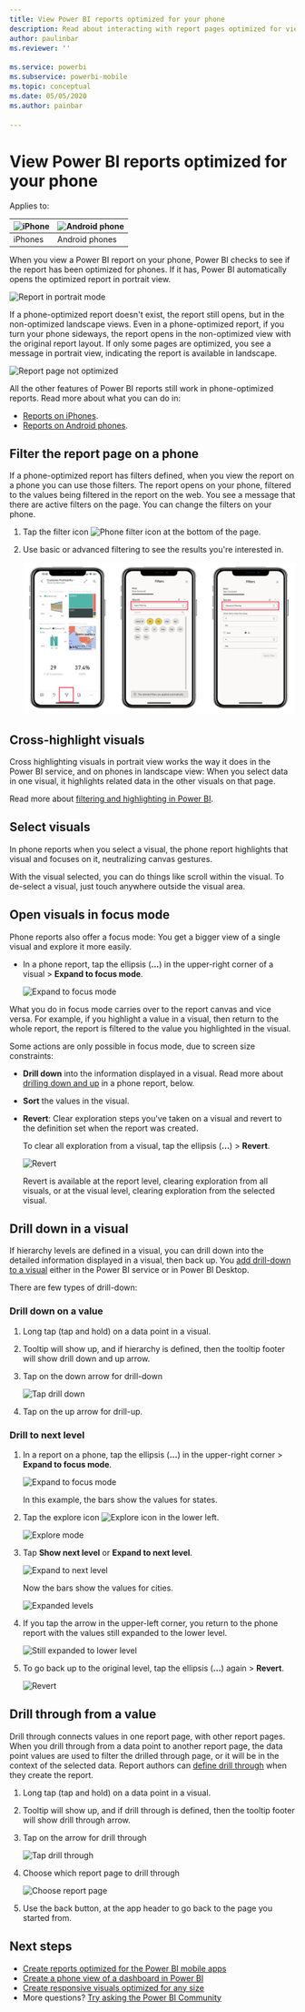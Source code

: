 ```yaml
---
title: View Power BI reports optimized for your phone
description: Read about interacting with report pages optimized for viewing in the Power BI phone apps.
author: paulinbar
ms.reviewer: ''

ms.service: powerbi
ms.subservice: powerbi-mobile
ms.topic: conceptual
ms.date: 05/05/2020
ms.author: painbar

---
```

# View Power BI reports optimized for your phone

Applies to:

| ![iPhone](./media/mobile-apps-view-phone-report/ios-logo-40-px.png) | ![Android phone](./media/mobile-apps-view-phone-report/android-logo-40-px.png) |
|:--- |:--- |
| iPhones |Android phones |

When you view a Power BI report on your phone, Power BI checks to see if the report has been optimized for phones. If it has, Power BI automatically opens the optimized report in portrait view.

![Report in portrait mode](./media/mobile-apps-view-phone-report/07-power-bi-phone-report-portrait.png)

If a phone-optimized report doesn't exist, the report still opens, but in the non-optimized landscape views. Even in a phone-optimized report, if you turn your phone sideways, the report opens in the non-optimized view with the original report layout. If only some pages are optimized, you see a message in portrait view, indicating the report is available in landscape.

![Report page not optimized](./media/mobile-apps-view-phone-report/06-power-bi-phone-report-page-not-optimized.png)

All the other features of Power BI reports still work in phone-optimized reports. Read more about what you can do in:

* [Reports on iPhones](mobile-reports-in-the-mobile-apps.md). 
* [Reports on Android phones](mobile-reports-in-the-mobile-apps.md).

## Filter the report page on a phone
If a phone-optimized report has filters defined, when you view the report on a phone you can use those filters. The report opens on your phone, filtered to the values being filtered in the report on the web. You see a message that there are active filters on the page. You can change the filters on your phone.

1. Tap the filter icon ![Phone filter icon](./media/mobile-apps-view-phone-report/power-bi-phone-filter-icon.png) at the bottom of the page.

2. Use basic or advanced filtering to see the results you're interested in.
   
    ![Phone BI phone report advanced filter](./media/mobile-apps-view-phone-report/power-bi-iphone-advanced-filter-toronto.png)

## Cross-highlight visuals
Cross highlighting visuals in portrait view works the way it does in the Power BI service, and on phones in landscape view: When you select data in one visual, it highlights related data in the other visuals on that page.

Read more about [filtering and highlighting in Power BI](../../create-reports/power-bi-reports-filters-and-highlighting.md).

## Select visuals
In phone reports when you select a visual, the phone report highlights that visual and focuses on it, neutralizing canvas gestures.

With the visual selected, you can do things like scroll within the visual. To de-select a visual, just touch anywhere outside the visual area.

## Open visuals in focus mode
Phone reports also offer a focus mode: You get a bigger view of a single visual and explore it more easily.

* In a phone report, tap the ellipsis (**...**) in the upper-right corner of a visual  > **Expand to focus mode**.
  
    ![Expand to focus mode](././media/mobile-apps-view-phone-report/power-bi-phone-report-focus-mode.png)

What you do in focus mode carries over to the report canvas and vice versa. For example, if you highlight a value in a visual, then return to the whole report, the report is filtered to the value you highlighted in the visual.

Some actions are only possible in focus mode, due to screen size constraints:

* **Drill down** into the information displayed in a visual. Read more about [drilling down and up](mobile-apps-view-phone-report.md#drill-down-in-a-visual) in a phone report, below.
* **Sort** the values in the visual.
* **Revert**: Clear exploration steps you've taken on a visual and revert to the definition set when the report was created.
  
    To clear all exploration from a visual, tap the ellipsis (**...**) > **Revert**.
  
    ![Revert](././media/mobile-apps-view-phone-report/power-bi-phone-report-revert-levels.png)
  
    Revert is available at the report level, clearing exploration from all visuals, or at the visual level, clearing exploration from the selected visual.   

## Drill down in a visual
If hierarchy levels are defined in a visual, you can drill down into the detailed information displayed in a visual, then back up. You [add drill-down to a visual](../end-user-drill.md) either in the Power BI service or in Power BI Desktop.

There are few types of drill-down:

### Drill down on a value
1. Long tap (tap and hold) on a data point in a visual.
2. Tooltip will show up, and if hierarchy is defined, then the tooltip footer will show drill down and up arrow.
3. Tap on the down arrow for drill-down

    ![Tap drill down](././media/mobile-apps-view-phone-report/report-drill-down.png)
    
4. Tap on the up arrow for drill-up.

### Drill to next level
1. In a report on a phone, tap the ellipsis (**...**) in the upper-right corner > **Expand to focus mode**.
   
    ![Expand to focus mode](././media/mobile-apps-view-phone-report/power-bi-phone-report-focus-mode.png)
   
    In this example, the bars show the values for states.
2. Tap the explore icon ![Explore icon](./media/mobile-apps-view-phone-report/power-bi-phone-report-explore-icon.png) in the lower left.
   
    ![Explore mode](./media/mobile-apps-view-phone-report/power-bi-phone-report-explore-mode.png)
3. Tap **Show next level** or **Expand to next level**.
   
    ![Expand to next level](./media/mobile-apps-view-phone-report/power-bi-phone-report-expand-levels.png)
   
    Now the bars show the values for cities.
   
    ![Expanded levels](./media/mobile-apps-view-phone-report/power-bi-phone-report-expanded-levels.png)
4. If you tap the arrow in the upper-left corner, you return to the phone report with the values still expanded to the lower level.
   
    ![Still expanded to lower level](./media/mobile-apps-view-phone-report/power-bi-back-to-phone-report-expanded-levels.png)
5. To go back up to the original level, tap the ellipsis (**...**) again > **Revert**.
   
    ![Revert](././media/mobile-apps-view-phone-report/power-bi-phone-report-revert-levels.png)

## Drill through from a value
Drill through connects values in one report page, with other report pages. When you drill through from a data point to another report page, the data point values are used to filter the drilled through page, or it will be in the context of the selected data.
Report authors can [define drill through](https://docs.microsoft.com/power-bi/desktop-drillthrough) when they create the report.

1. Long tap (tap and hold) on a data point in a visual.
2. Tooltip will show up, and if drill through is defined, then the tooltip footer will show drill through arrow.
3. Tap on the arrow for drill through

    ![Tap drill through](././media/mobile-apps-view-phone-report/report-drill-through1.png)

4. Choose which report page to drill through

    ![Choose report page](././media/mobile-apps-view-phone-report/report-drill-through2.png)

5. Use the back button, at the app header to go back to the page you started from.


## Next steps
* [Create reports optimized for the Power BI mobile apps](../../create-reports/desktop-create-phone-report.md)
* [Create a phone view of a dashboard in Power BI](../../create-reports/service-create-dashboard-mobile-phone-view.md)
* [Create responsive visuals optimized for any size](../../visuals/desktop-create-responsive-visuals.md)
* More questions? [Try asking the Power BI Community](https://community.powerbi.com/)
